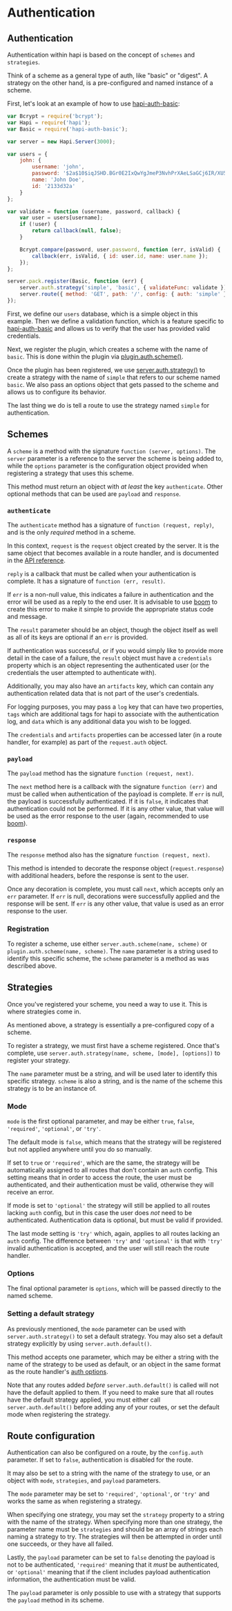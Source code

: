 # Authentication
## Authentication

Authentication within hapi is based on the concept of `schemes` and `strategies`.

Think of a scheme as a general type of auth, like "basic" or "digest". A strategy on the other hand, is a pre-configured and named instance of a scheme.

First, let's look at an example of how to use [hapi-auth-basic](https://github.com/hapijs/hapi-auth-basic):

```javascript
var Bcrypt = require('bcrypt');
var Hapi = require('hapi');
var Basic = require('hapi-auth-basic');

var server = new Hapi.Server(3000);

var users = {
    john: {
        username: 'john',
        password: '$2a$10$iqJSHD.BGr0E2IxQwYgJmeP3NvhPrXAeLSaGCj6IR/XU5QtjVu5Tm',   // 'secret'
        name: 'John Doe',
        id: '2133d32a'
    }
};

var validate = function (username, password, callback) {
    var user = users[username];
    if (!user) {
        return callback(null, false);
    }

    Bcrypt.compare(password, user.password, function (err, isValid) {
        callback(err, isValid, { id: user.id, name: user.name });
    });
};

server.pack.register(Basic, function (err) {
    server.auth.strategy('simple', 'basic', { validateFunc: validate });
    server.route({ method: 'GET', path: '/', config: { auth: 'simple' } });
});
```

First, we define our `users` database, which is a simple object in this example. Then we define a validation function, which is a feature specific to [hapi-auth-basic](https://github.com/hapijs/hapi-auth-basic) and allows us to verify that the user has provided valid credentials.

Next, we register the plugin, which creates a scheme with the name of `basic`. This is done within the plugin via [plugin.auth.scheme()](/api#pluginauthscheme).

Once the plugin has been registered, we use [server.auth.strategy()](/api#serverauthstrategy) to create a strategy with the name of `simple` that refers to our scheme named `basic`. We also pass an options object that gets passed to the scheme and allows us to configure its behavior.

The last thing we do is tell a route to use the strategy named `simple` for authentication.

## Schemes

A `scheme` is a method with the signature `function (server, options)`. The `server` parameter is a reference to the server the scheme is being added to, while the `options` parameter is the configuration object provided when registering a strategy that uses this scheme.

This method must return an object with *at least* the key `authenticate`. Other optional methods that can be used are `payload` and `response`.

### `authenticate`

The `authenticate` method has a signature of `function (request, reply)`, and is the only *required* method in a scheme.

In this context, `request` is the `request` object created by the server. It is the same object that becomes available in a route handler, and is documented in the [API reference](/api#request-object).

`reply` is a callback that must be called when your authentication is complete. It has a signature of `function (err, result)`.

If `err` is a non-null value, this indicates a failure in authentication and the error will be used as a reply to the end user. It is advisable to use [boom](https://github.com/hapijs/boom) to create this error to make it simple to provide the appropriate status code and message.

The `result` parameter should be an object, though the object itself as well as all of its keys are optional if an `err` is provided.

If authentication was successful, or if you would simply like to provide more detail in the case of a failure, the `result` object must have a `credentials` property which is an object representing the authenticated user (or the credentials the user attempted to authenticate with).

Additionally, you may also have an `artifacts` key, which can contain any authentication related data that is not part of the user's credentials.

For logging purposes, you may pass a `log` key that can have two properties, `tags` which are additional tags for hapi to associate with the authentication log, and `data` which is any additional data you wish to be logged.

The `credentials` and `artifacts` properties can be accessed later (in a route handler, for example) as part of the `request.auth` object.

### `payload`

The `payload` method has the signature `function (request, next)`.

The `next` method here is a callback with the signature `function (err)` and must be called when authentication of the payload is complete. If `err` is null, the payload is successfully authenticated. If it is `false`, it indicates that authentication could not be performed. If it is any other value, that value will be used as the error response to the user (again, recommended to use [boom](https://github.com/hapijs/boom)).

### `response`

The `response` method also has the signature `function (request, next)`.

This method is intended to decorate the response object (`request.response`) with additional headers, before the response is sent to the user.

Once any decoration is complete, you must call `next`, which accepts only an `err` parameter. If `err` is null, decorations were successfully applied and the response will be sent. If `err` is any other value, that value is used as an error response to the user.

### Registration

To register a scheme, use either `server.auth.scheme(name, scheme)` or `plugin.auth.scheme(name, scheme)`. The `name` parameter is a string used to identify this specific scheme, the `scheme` parameter is a method as was described above.

## Strategies

Once you've registered your scheme, you need a way to use it. This is where strategies come in.

As mentioned above, a strategy is essentially a pre-configured copy of a scheme.

To register a strategy, we must first have a scheme registered. Once that's complete, use `server.auth.strategy(name, scheme, [mode], [options])` to register your strategy.

The `name` parameter must be a string, and will be used later to identify this specific strategy. `scheme` is also a string, and is the name of the scheme this strategy is to be an instance of.

### Mode

`mode` is the first optional parameter, and may be either `true`, `false`, `'required'`, `'optional'`, or `'try'`.

The default mode is `false`, which means that the strategy will be registered but not applied anywhere until you do so manually.

If set to `true` or `'required'`, which are the same, the strategy will be automatically assigned to all routes that don't contain an `auth` config. This setting means that in order to access the route, the user must be authenticated, and their authentication must be valid, otherwise they will receive an error.

If mode is set to `'optional'` the strategy will still be applied to all routes lacking `auth` config, but in this case the user does *not* need to be authenticated. Authentication data is optional, but must be valid if provided.

The last mode setting is `'try'` which, again, applies to all routes lacking an `auth` config. The difference between `'try'` and `'optional'` is that with `'try'` invalid authentication is accepted, and the user will still reach the route handler.

### Options

The final optional parameter is `options`, which will be passed directly to the named scheme.

### Setting a default strategy

As previously mentioned, the `mode` parameter can be used with `server.auth.strategy()` to set a default strategy. You may also set a default strategy explicitly by using `server.auth.default()`.

This method accepts one parameter, which may be either a string with the name of the strategy to be used as default, or an object in the same format as the route handler's [auth options](#route-configuration).

Note that any routes added *before* `server.auth.default()` is called will not have the default applied to them. If you need to make sure that all routes have the default strategy applied, you must either call `server.auth.default()` before adding any of your routes, or set the default mode when registering the strategy.

## Route configuration

Authentication can also be configured on a route, by the `config.auth` parameter. If set to `false`, authentication is disabled for the route.

It may also be set to a string with the name of the strategy to use, or an object with `mode`, `strategies`, and `payload` parameters.

The `mode` parameter may be set to `'required'`, `'optional'`, or `'try'` and works the same as when registering a strategy.

When specifying one strategy, you may set the `strategy` property to a string with the name of the strategy. When specifying more than one strategy, the parameter name must be `strategies` and should be an array of strings each naming a strategy to try. The strategies will then be attempted in order until one succeeds, or they have all failed.

Lastly, the `payload` parameter can be set to `false` denoting the payload is not to be authenticated, `'required'` meaning that it *must* be authenticated, or `'optional'` meaning that if the client includes payload authentication information, the authentication must be valid.

The `payload` parameter is only possible to use with a strategy that supports the `payload` method in its scheme.
